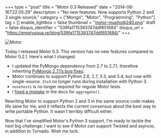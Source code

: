 +++
type = "post"
title = "Motor 0.3 Released"
date = "2014-06-16T22:05:29"
description = "No new features. Now supports Python 2 and 3 single-source."
category = ["Mongo", "Motor", "Programming", "Python"]
tag = []
enable_lightbox = false
thumbnail = "motor-musho@240.png"
draft = false
disqus_identifier = "539fa1715393747ddf851684"
disqus_url = "https://emptysqua.re/blog/539fa1715393747ddf851684/"
+++

<p><img style="display:block; margin-left:auto; margin-right:auto;" src="motor-musho.png" alt="Motor" title="motor-musho.png" border="0" /></p>
<p>Today I released Motor 0.3. This version has no new features compared to Motor 0.2.1. Here's what I changed:</p>
<ul>
<li>I updated the PyMongo dependency from 2.7 to 2.7.1, therefore inheriting <a href="https://jira.mongodb.org/browse/PYTHON/fixforversion/13823">PyMongo 2.7.1&rsquo;s bug fixes</a>.</li>
<li>Motor continues to support Python 2.6, 2.7, 3.3, and 3.4, but now with single-source. <code>2to3</code> no longer runs during installation with Python 3.</li>
<li><code>nosetests</code> is no longer required for regular Motor tests.</li>
<li>I <a href="https://jira.mongodb.org/browse/MOTOR-34">fixed a mistake</a> in the docs for <code>aggregate()</code>.</li>
</ul>
<p>Rewriting Motor to support Python 2 and 3 in the same source code makes life sane for me, and it reflects the current consensus about the best way to write portable Python. It wasn't terribly difficult either.</p>
<p>Now that I've simplified Motor's Python 3 support, I'm ready to tackle the next big challenge: I want to see if Motor can support Twisted and asyncio, in addition to Tornado. Wish me luck.</p>
